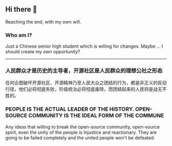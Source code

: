 ## Hi there 👋

Reaching the end, with my own will.

### Who am I?
Just a Chinese senior high student which is willing for changes.
Maybe ... I should create my own opportunity?


------

### 人民群众才是历史的主导者，开源社区是人民群众的理想公社之形态

任何企图破坏开源社区、开源精神乃至人民大众之团结的行为，都是非正义的反动行径，他们必将彻底失败，阶级统治必将彻底废除，而团结起来的人民将是战无不胜的。

### PEOPLE IS THE ACTUAL LEADER OF THE HISTORY. OPEN-SOURCE COMMUNITY IS THE IDEAL FORM OF THE COMMUNE

Any ideas that willing to break the open-source community, open-source spirit, even the unity of the people is Injustice and reactionary. They are going to be failed completely and the united people won't be defeated.



